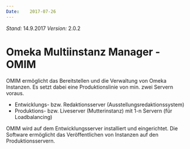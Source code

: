 ```yaml
---
Date:    2017-07-26
---
```


*Stand:* 14.9.2017
*Version:* 2.0.2

Omeka Multiinstanz Manager - OMIM
=================================

OMIM ermöglicht das Bereitstellen und die Verwaltung von Omeka Instanzen.
Es setzt dabei eine Produktionslinie von min. zwei Servern voraus.

- Entwicklungs- bzw. Redaktionsserver (Ausstellungsredaktionssystem)
- Produktions- bzw. Liveserver (Mutterinstanz) mit 1-n Servern (für Loadbalancing)

OMIM wird auf dem Entwicklungsserver installiert und eingerichtet.
Die Software ermöglicht das Veröffentlichen von Instanzen auf den Produktionsservern.

